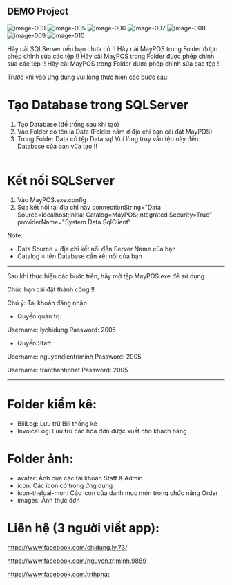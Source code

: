 ## DEMO Project
![image-003](https://github.com/lychidung/POS/assets/122819884/70b96249-fe9e-4ba5-8372-ae7711237529)
![image-005](https://github.com/lychidung/POS/assets/122819884/f911e169-f04c-474b-a59d-8e8c47189850)
![image-006](https://github.com/lychidung/POS/assets/122819884/9d15afd6-320e-4e9e-b12c-a08c087f1661)
![image-007](https://github.com/lychidung/POS/assets/122819884/530c06ab-dbdc-4378-b07a-cf364b0e6b46)
![image-008](https://github.com/lychidung/POS/assets/122819884/616a6cc7-0f5f-4594-b835-fcfdefd12503)
![image-009](https://github.com/lychidung/POS/assets/122819884/6cdeb3db-be33-472d-87be-fbe00bdaf9c7)
![image-010](https://github.com/lychidung/POS/assets/122819884/096f06ab-6114-4543-b754-81a12a215706)

Hãy cài SQLServer nếu bạn chưa có !!
Hãy cài MayPOS trong Folder được phép chỉnh sửa các tệp !!
Hãy cài MayPOS trong Folder được phép chỉnh sửa các tệp !!
Hãy cài MayPOS trong Folder được phép chỉnh sửa các tệp !!

Trước khi vào ứng dụng vui lòng thực hiện các bước sau:

# Tạo Database trong SQLServer
1. Tạo Database (để trống sau khi tạo)
2. Vào Folder có tên là Data (Folder nằm ở địa chỉ bạn cài đặt MayPOS)
3. Trong Folder Data có tệp Data.sql 
Vui lòng truy vấn tệp này đến Database của bạn vừa tạo !!

---------------------------------------------------------------------------------------

# Kết nối SQLServer 
1. Vào MayPOS.exe.config
2. Sửa kết nối tại địa chỉ này
connectionString="Data Source=localhost;Initial Catalog=MayPOS;Integrated Security=True" providerName="System.Data.SqlClient"

Note:
- Data Source = địa chỉ kết nối đến Server Name của bạn
- Catalog = tên Database cần kết nối của bạn

---------------------------------------------------------------------------------------
Sau khi thực hiện các bước trên, hãy mở tệp MayPOS.exe để sử dụng

Chúc bạn cài đặt thành công !!

Chú ý:
Tài khoản đăng nhập
- Quyền quản trị:

Username: lychidung
Password: 2005

- Quyền Staff:

Username: nguyendientriminh
Password: 2005

Username: tranthanhphat
Password: 2005

-------------------------
# Folder kiểm kê:
- BillLog: Lưu trữ Bill thống kê
- InvoiceLog: Lưu trữ các hóa đơn được xuất cho khách hàng

# Folder ảnh:
- avatar: Ảnh của các tài khoản Staff & Admin
- icon: Các icon có trong ứng dụng
- icon-theloai-mon: Các icon của danh mục món trong chức năng Order
- images: Ảnh thực đơn


# Liên hệ (3 người viết app):

https://www.facebook.com/chidung.ly.73/

https://www.facebook.com/nguyen.triminh.9889

https://www.facebook.com/trthphat

